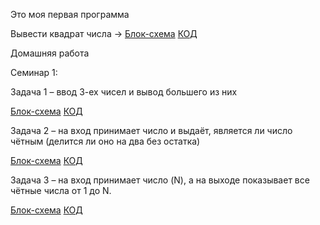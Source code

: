 
Это моя первая программа

Вывести квадрат числа -> 
[Блок-схема](FirstSemi/Task001_Square/BlockDiagram.drawio.png) 
[КОД](FirstSemi/Task001_Square/Program.cs)

Домашняя работа 

Семинар 1:

Задача 1 – ввод 3-ех чисел и вывод большего из них

[Блок-схема](FirstSemi/HomeWork001/Task01_%20BiggestNumber3/HWTask01_Block.drawio.png)
[КОД](FirstSemi/HomeWork001/Task01_%20BiggestNumber3/Program.cs)

Задача 2 – на вход принимает число и выдаёт, является ли число чётным (делится ли оно на два без остатка)

[Блок-схема](FirstSemi/HomeWork001/Task02_EvenNumber/HWTask02_Block.drawio.png)
[КОД](FirstSemi/HomeWork001/Task02_EvenNumber/Program.cs)

Задача 3 – на вход принимает число (N), а на выходе показывает все чётные числа от 1 до N.

[Блок-схема](FirstSemi/HomeWork001/Task03_N_Even/Program.cs)
[КОД](FirstSemi/HomeWork001/Task03_N_Even/HWTask03_N_Even_Block.drawio.png)